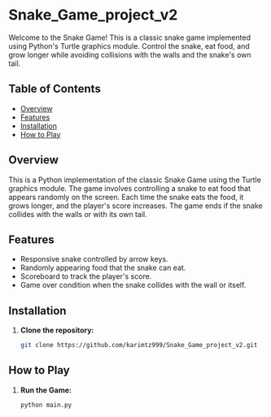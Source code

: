 # Snake_Game_project_v2
Welcome to the Snake Game! This is a classic snake game implemented using Python's Turtle graphics module. Control the snake, eat food, and grow longer while avoiding collisions with the walls and the snake's own tail.
## Table of Contents

- [Overview](#overview)
- [Features](#features)
- [Installation](#installation)
- [How to Play](#how-to-play)



## Overview

This is a Python implementation of the classic Snake Game using the Turtle graphics module. The game involves controlling a snake to eat food that appears randomly on the screen. Each time the snake eats the food, it grows longer, and the player's score increases. The game ends if the snake collides with the walls or with its own tail.

## Features

- Responsive snake controlled by arrow keys.
- Randomly appearing food that the snake can eat.
- Scoreboard to track the player's score.
- Game over condition when the snake collides with the wall or itself.

## Installation

1. **Clone the repository:**
   ```bash
   git clone https://github.com/karimtz999/Snake_Game_project_v2.git
## How to Play

1. **Run the Game:**
   ```bash
   python main.py
   

